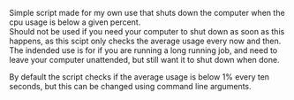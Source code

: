 Simple script made for my own use that shuts down the computer when the cpu usage is below a given percent.  
Should not be used if you need your computer to shut down as soon as this happens, as this scipt only checks the average usage every now and then. The indended use is for if you are running a long running job, and need to leave your computer unattended, but still want it to shut down when done.

By default the script checks if the average usage is below 1\% every ten seconds, but this can be changed using command line arguments.